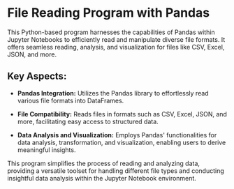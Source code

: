 # File Reading Program with Pandas

This Python-based program harnesses the capabilities of Pandas within Jupyter Notebooks to efficiently read and manipulate diverse file formats. It offers seamless reading, analysis, and visualization for files like CSV, Excel, JSON, and more.

## Key Aspects:

- **Pandas Integration:** Utilizes the Pandas library to effortlessly read various file formats into DataFrames.

- **File Compatibility:** Reads files in formats such as CSV, Excel, JSON, and more, facilitating easy access to structured data.

- **Data Analysis and Visualization:** Employs Pandas' functionalities for data analysis, transformation, and visualization, enabling users to derive meaningful insights.

This program simplifies the process of reading and analyzing data, providing a versatile toolset for handling different file types and conducting insightful data analysis within the Jupyter Notebook environment.
